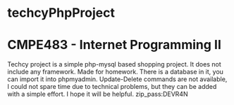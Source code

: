 # techcyPhpProject
# CMPE483 - Internet Programming II
Techcy project is a simple php-mysql based shopping project. It does not include any framework. Made for homework.
There is a database in it, you can import it into phpmyadmin. 
Update-Delete commands are not available, I could not spare time due to technical problems, but they can be added with a simple effort.
I hope it will be helpful.
zip_pass:DEVR4N

